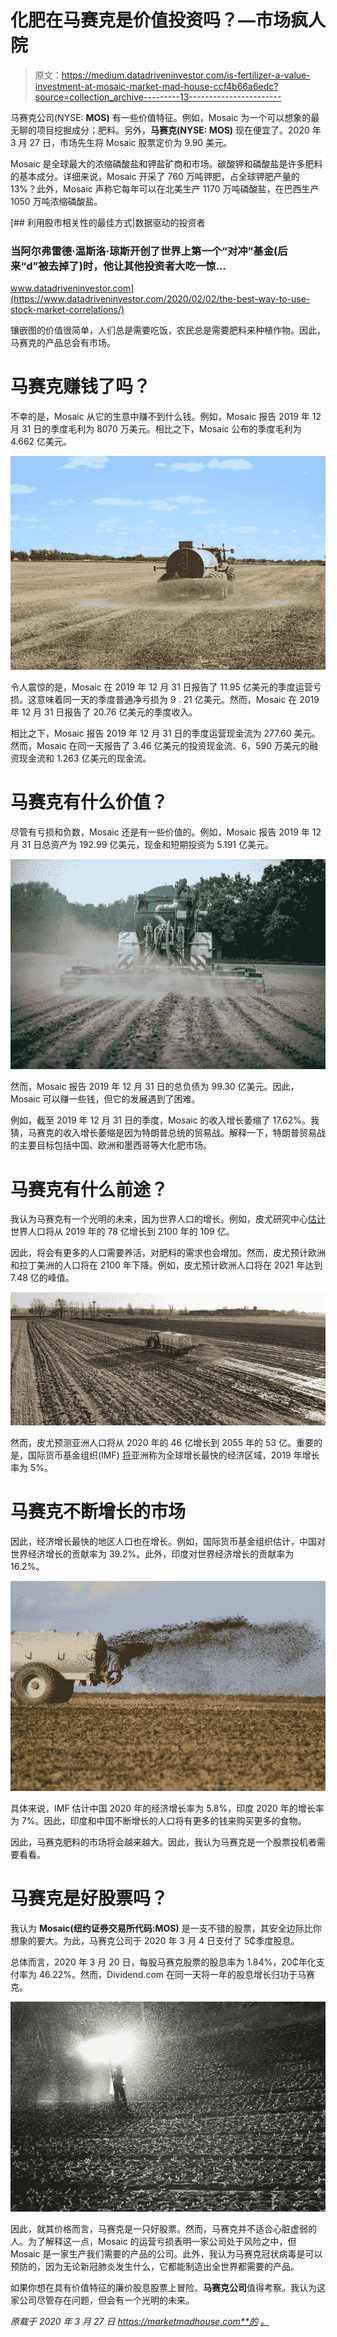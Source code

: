 # 化肥在马赛克是价值投资吗？—市场疯人院

> 原文：<https://medium.datadriveninvestor.com/is-fertilizer-a-value-investment-at-mosaic-market-mad-house-ccf4b66a6edc?source=collection_archive---------13----------------------->

马赛克公司(NYSE: **MOS)** 有一些价值特征。例如，Mosaic 为一个可以想象的最无聊的项目挖掘成分；肥料。另外，**马赛克(NYSE: MOS)** 现在便宜了。2020 年 3 月 27 日，市场先生将 Mosaic 股票定价为 9.90 美元。

Mosaic 是全球最大的浓缩磷酸盐和钾盐矿商和市场。碳酸钾和磷酸盐是许多肥料的基本成分。详细来说，Mosaic 开采了 760 万吨钾肥，占全球钾肥产量的 13%？此外，Mosaic 声称它每年可以在北美生产 1170 万吨磷酸盐，在巴西生产 1050 万吨浓缩磷酸盐。

[](https://www.datadriveninvestor.com/2020/02/02/the-best-way-to-use-stock-market-correlations/) [## 利用股市相关性的最佳方式|数据驱动的投资者

### 当阿尔弗雷德·温斯洛·琼斯开创了世界上第一个“对冲”基金(后来“d”被去掉了)时，他让其他投资者大吃一惊…

www.datadriveninvestor.com](https://www.datadriveninvestor.com/2020/02/02/the-best-way-to-use-stock-market-correlations/) 

镶嵌图的价值很简单，人们总是需要吃饭，农民总是需要肥料来种植作物。因此，马赛克的产品总会有市场。

# 马赛克赚钱了吗？

不幸的是，Mosaic 从它的生意中赚不到什么钱。例如，Mosaic 报告 2019 年 12 月 31 日的季度毛利为 8070 万美元。相比之下，Mosaic 公布的季度毛利为 4.662 亿美元。

![](img/29210350089eb096065e5e2fad2f560f.png)

令人震惊的是，Mosaic 在 2019 年 12 月 31 日报告了 11.95 亿美元的季度运营亏损。这意味着同一天的季度普通净亏损为 9 . 21 亿美元。然而，Mosaic 在 2019 年 12 月 31 日报告了 20.76 亿美元的季度收入。

相比之下，Mosaic 报告 2019 年 12 月 31 日的季度运营现金流为 277.60 美元。然而，Mosaic 在同一天报告了 3.46 亿美元的投资现金流、6，590 万美元的融资现金流和 1.263 亿美元的现金流。

# 马赛克有什么价值？

尽管有亏损和负数，Mosaic 还是有一些价值的。例如，Mosaic 报告 2019 年 12 月 31 日总资产为 192.99 亿美元，现金和短期投资为 5.191 亿美元。

![](img/c0d41414cf218f94f655fa1a1964612e.png)

然而，Mosaic 报告 2019 年 12 月 31 日的总负债为 99.30 亿美元。因此，Mosaic 可以赚一些钱，但它的发展遇到了困难。

例如，截至 2019 年 12 月 31 日的季度，Mosaic 的收入增长萎缩了 17.62%。我猜，马赛克的收入增长萎缩是因为特朗普总统的贸易战。解释一下，特朗普贸易战的主要目标包括中国、欧洲和墨西哥等大化肥市场。

# 马赛克有什么前途？

我认为马赛克有一个光明的未来，因为世界人口的增长。例如，皮尤研究中心[估计](https://www.pewresearch.org/fact-tank/2019/06/17/worlds-population-is-projected-to-nearly-stop-growing-by-the-end-of-the-century/)世界人口将从 2019 年的 78 亿增长到 2100 年的 109 亿。

因此，将会有更多的人口需要养活，对肥料的需求也会增加。然而，皮尤预计欧洲和拉丁美洲的人口将在 2100 年下降。例如，皮尤预计欧洲人口将在 2021 年达到 7.48 亿的峰值。

![](img/3674a8df1cb1accc5b6f1dcd97ed5953.png)

然而，皮尤预测亚洲人口将从 2020 年的 46 亿增长到 2055 年的 53 亿。重要的是，国际货币基金组织(IMF) [将](https://www.imf.org/en/News/Articles/2019/10/18/na102319-prolonged-uncertainty-weighs-on-asias-economy)亚洲称为全球增长最快的经济区域，2019 年增长率为 5%。

# 马赛克不断增长的市场

因此，经济增长最快的地区人口也在增长。例如，国际货币基金组织估计，中国对世界经济增长的贡献率为 39.2%。此外，印度对世界经济增长的贡献率为 16.2%。

![](img/b2011956ae581243e34b229de11c8051.png)

具体来说，IMF 估计中国 2020 年的经济增长率为 5.8%，印度 2020 年的增长率为 7%。因此，印度和中国不断增长的人口将有更多的钱来购买更多的食物。

因此，马赛克肥料的市场将会越来越大。因此，我认为马赛克是一个股票投机者需要看看。

# 马赛克是好股票吗？

我认为 **Mosaic(纽约证券交易所代码:MOS)** 是一支不错的股票，其安全边际比你想象的要大。为此，马赛克公司于 2020 年 3 月 4 日支付了 5₵季度股息。

总体而言，2020 年 3 月 20 日，每股马赛克股票的股息率为 1.84%，20₵年化支付率为 46.22%。然而，Dividend.com 在同一天将一年的股息增长归功于马赛克。

![](img/7c93128cc258611872d3aed24d0884c7.png)

因此，就其价格而言，马赛克是一只好股票。然而，马赛克并不适合心脏虚弱的人。为了解释这一点，Mosaic 的运营亏损表明一家公司处于风险之中，但 Mosaic 是一家生产我们需要的产品的公司。此外，我认为马赛克冠状病毒是可以预防的，因为无论新冠肺炎发生什么，它都能制造出全世界都需要的产品。

如果你想在具有价值特征的廉价股息股票上冒险。**马赛克公司**值得考察。我认为这家公司尽管存在问题，但会有一个光明的未来。

*原载于 2020 年 3 月 27 日 https://marketmadhouse.com**的* [*。*](https://marketmadhouse.com/is-fertilizer-a-value-investment-at-mosaic/)